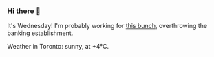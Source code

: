 ### Hi there :wave:

It's Wednesday! I'm probably working for [this bunch](https://github.com/kohofinancial), overthrowing the banking establishment.

Weather in Toronto: sunny, at +4°C.
